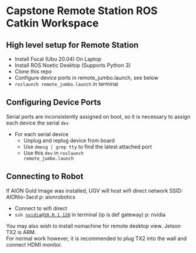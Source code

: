 # Capstone Remote Station ROS Catkin Workspace

## High level setup for Remote Station
- Install Focal (Ubu 20.04) On Laptop
- Install ROS Noetic Desktop (Supports Python 3)
- Clone this repo
- Configure device ports in remote_jumbo.launch, see below
- <code>roslaunch remote_jumbo.launch</code> in terminal

## Configuring Device Ports
Serial ports are inconsistently assigned on boot, so it is necessary to assign each device the serial <code>dev</code>
- For each serial device
  - Unplug and replug device from board
  - Use <code>dmesg | grep tty</code> to find the latest attached port
  - Use this <code>dev</code> in <code>roslaunch remote_jumbo.launch</code>

## Connecting to Robot
If AION Gold Image was installed, UGV will host wifi direct network SSID: AIONio-3acd p: aionrobotics
- Connect to wifi direct
- <code>ssh nvidia@10.0.1.128</code> in terminal (ip is def gateway) p: nvidia

You may also wish to install nomachine for remote desktop view. Jetson TX2 is ARM.  
For normal work however, it is recommended to plug TX2 into the wall and connect HDMI monitor.

